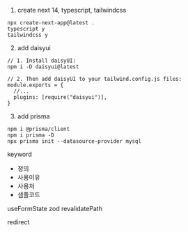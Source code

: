 1. create next 14, typescript, tailwindcss

```
npx create-next-app@latest .
typescript y
tailwindcss y
```

2. add daisyui

```
// 1. Install daisyUI:
npm i -D daisyui@latest

// 2. Then add daisyUI to your tailwind.config.js files:
module.exports = {
  //...
  plugins: [require("daisyui")],
}
```

3. add prisma

```
npm i @prisma/client
npm i prisma -D
npx prisma init --datasource-provider mysql
```

keyword

- 정의
- 사용이유
- 사용처
- 샘플코드

useFormState
zod
revalidatePath

redirect

